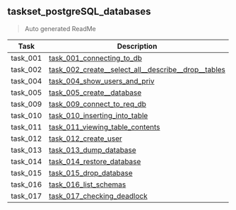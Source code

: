 ## taskset_postgreSQL_databases

> Auto generated ReadMe

| Task     | Description                                                                                                                             |
|----------|-----------------------------------------------------------------------------------------------------------------------------------------|
| task_001 | [task_001_connecting_to_db](taskset_postgreSQL_databases/task_001_connecting_to_db)                                                     |
| task_002 | [task_002_create__select_all__describe__drop__tables](taskset_postgreSQL_databases/task_002_create__select_all__describe__drop__tables) |
| task_004 | [task_004_show_users_and_priv](taskset_postgreSQL_databases/task_004_show_users_and_priv)                                               |
| task_005 | [task_005_create__database](taskset_postgreSQL_databases/task_005_create__database)                                                     |
| task_009 | [task_009_connect_to_req_db](taskset_postgreSQL_databases/task_009_connect_to_req_db)                                                   |
| task_010 | [task_010_inserting_into_table](taskset_postgreSQL_databases/task_010_inserting_into_table)                                             |
| task_011 | [task_011_viewing_table_contents](taskset_postgreSQL_databases/task_011_viewing_table_contents)                                         |
| task_012 | [task_012_create_user](taskset_postgreSQL_databases/task_012_create_user)                                                               |
| task_013 | [task_013_dump_database](taskset_postgreSQL_databases/task_013_dump_database)                                                           |
| task_014 | [task_014_restore_database](taskset_postgreSQL_databases/task_014_restore_database)                                                     |
| task_015 | [task_015_drop_database](taskset_postgreSQL_databases/task_015_drop_database)                                                           |
| task_016 | [task_016_list_schemas](taskset_postgreSQL_databases/task_016_list_schemas)                                                             |
| task_017 | [task_017_checking_deadlock](taskset_postgreSQL_databases/task_017_checking_deadlock)                                                   |

